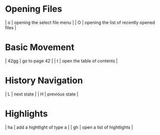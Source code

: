 # Opening Files
| o | opening the select file menu |
| O | opening the list of recently opened files |

# Basic Movement
| 42gg | go to page 42 |
| t | open the table of contents |

# History Navigation
| L | next state |
| H | previous state |

# Highlights
| ha | add a hightlight of type a |
| gh | open a list of hightlights |

